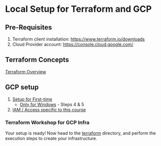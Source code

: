 # Local Setup for Terraform and GCP

## Pre-Requisites

1. Terraform client installation: <https://www.terraform.io/downloads>
2. Cloud Provider account: <https://console.cloud.google.com/>

## Terraform Concepts

[Terraform Overview](2_terraform_overview.md)

## GCP setup

1. [Setup for First-time](1_gcp_overview.md#initial-setup)
    * [Only for Windows](windows.md) - Steps 4 & 5
2. [IAM / Access specific to this course](1_gcp_overview.md#setup-for-access)

### Terraform Workshop for GCP Infra

Your setup is ready!
Now head to the [terraform](terraform) directory, and perform the execution steps to create your infrastructure.
